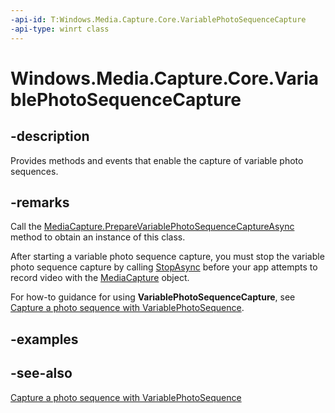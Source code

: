 ```yaml
---
-api-id: T:Windows.Media.Capture.Core.VariablePhotoSequenceCapture
-api-type: winrt class
---
```


<!-- Class syntax.
public class VariablePhotoSequenceCapture : Windows.Media.Capture.Core.IVariablePhotoSequenceCapture, Windows.Media.Capture.Core.IVariablePhotoSequenceCapture2
-->

# Windows.Media.Capture.Core.VariablePhotoSequenceCapture

## -description
Provides methods and events that enable the capture of variable photo sequences.

## -remarks
Call the [MediaCapture.PrepareVariablePhotoSequenceCaptureAsync](../windows.media.capture/mediacapture_preparevariablephotosequencecaptureasync_262453199.md) method to obtain an instance of this class.

After starting a variable photo sequence capture, you must stop the variable photo sequence capture by calling [StopAsync](variablephotosequencecapture_stopasync_1648475005.md) before your app attempts to record video with the [MediaCapture](../windows.media.capture/mediacapture.md) object.

For how-to guidance for using **VariablePhotoSequenceCapture**, see [Capture a photo sequence with VariablePhotoSequence](https://msdn.microsoft.com/en-us/windows/uwp/audio-video-camera/variable-photo-sequence).

## -examples

## -see-also
[Capture a photo sequence with VariablePhotoSequence](https://msdn.microsoft.com/en-us/windows/uwp/audio-video-camera/variable-photo-sequence)